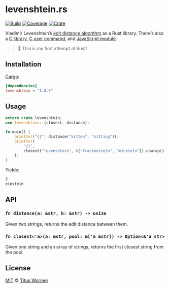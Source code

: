 # levenshtein.rs

[![Build][build-badge]][build]
[![Coverage][coverage-badge]][coverage]
[![Crate][crate-badge]][crate]

Vladimir Levenshtein’s [edit distance algorithm][wiki] as a Rust
library. There’s also a [C library][c-api], [C user command][c-cli],
and [JavaScript module][js-api].

> :tada: This is my first attempt at Rust!

## Installation

[Cargo][]:

```toml
[dependencies]
levenshtein = "1.0.5"
```

## Usage

```rust
extern crate levenshtein;
use levenshtein::{closest, distance};

fn main() {
    println!("{}", distance("kitten", "sitting"));
    println!(
        "{}",
        closest("levenshtein", &["frankenstein", "einstein"]).unwrap()
    );
}
```

Yields:

```txt
3
einstein
```

## API

### `fn distance(a: &str, b: &str) -> usize`
Given two strings, returns the edit distance between them.

### `fn closest<'a>(a: &str, pool: &['a &str]) -> Option<&'a str>`
Given one string and an array of strings, returns the first closest string from the pool.

## License

[MIT][license] © [Titus Wormer][author]

<!-- Definitions -->

[build-badge]: https://github.com/wooorm/levenshtein-rs/workflows/main/badge.svg

[build]: https://github.com/wooorm/levenshtein-rs/actions

[coverage-badge]: https://img.shields.io/codecov/c/github/wooorm/levenshtein-rs.svg

[coverage]: https://codecov.io/github/wooorm/levenshtein-rs

[crate-badge]: https://img.shields.io/crates/v/levenshtein.svg

[crate]: https://crates.io/crates/levenshtein

[license]: license

[author]: https://wooorm.com

[cargo]: https://crates.io

[wiki]: https://en.wikipedia.org/wiki/Levenshtein_distance

[c-cli]: https://github.com/wooorm/levenshtein

[c-api]: https://github.com/wooorm/levenshtein.c

[js-api]: https://github.com/words/levenshtein-edit-distance

